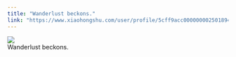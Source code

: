```yaml
---
title: "Wanderlust beckons."
link: "https://www.xiaohongshu.com/user/profile/5cff9acc0000000025018949/"
---
```


<img src="http://sns-webpic-qc.xhscdn.com/202409111512/9b7b06aab2ffe281528f60ec8d6fb3de/1040g00830ud7371m5c705n7vjb69b2a90l9rd2g!nc_n_nwebp_mw_1" /><br />Wanderlust beckons.
